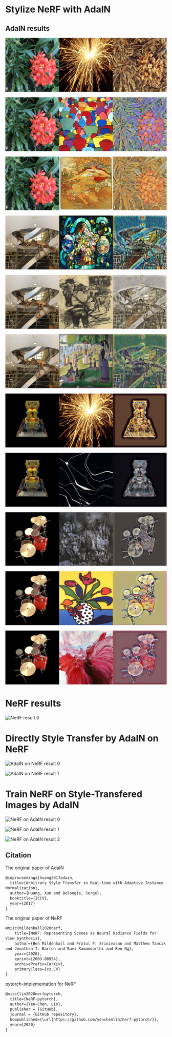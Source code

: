 # Stylize NeRF with AdaIN 

## AdaIN results

![AdaIN result 0](./img/flower0.jpg)

![AdaIN result 1](./img/flower1.jpg)

![AdaIN result 2](./img/flower2.jpg)

![AdaIN result 3](./img/trex0.jpg)

![AdaIN result 4](./img/trex1.jpg)

![AdaIN result 5](./img/trex2.jpg)

![AdaIN result 6](./img/lego0.png)

![AdaIN result 7](./img/lego1.png)

![AdaIN result 8](./img/drums0.png)

![AdaIN result 9](./img/drums1.png)

![AdaIN result 10](./img/drums2.png)

# NeRF results

![NeRF result 0](./img/flower_test_spiral_200000_rgb.gif)

# Directly Style Transfer by AdaIN on NeRF

![AdaIN on NeRF result 0](./img/lego-EnCampoGris.gif)

![AdaIN on NeRF result 1](./img/ship-FlowerFishAndFruit.gif)

# Train NeRF on Style-Transfered Images by AdaIN

![NeRF on AdaIN result 0](./img/blender_paper_lego-EnCampoGris_spiral_150000_rgb.gif)

![NeRF on AdaIN result 1](./img/flower_test_spiral_200000_rgb.gif)

![NeRF on AdaIN result 2](./img/ship-FlowerFishandFruit-apng.png)

## Citation
The original paper of AdaIN
```
@inproceedings{huang2017adain,
  title={Arbitrary Style Transfer in Real-time with Adaptive Instance Normalization},
  author={Huang, Xun and Belongie, Serge},
  booktitle={ICCV},
  year={2017}
}
```

The original paper of NeRF
```
@misc{mildenhall2020nerf,
    title={NeRF: Representing Scenes as Neural Radiance Fields for View Synthesis},
    author={Ben Mildenhall and Pratul P. Srinivasan and Matthew Tancik and Jonathan T. Barron and Ravi Ramamoorthi and Ren Ng},
    year={2020},
    eprint={2003.08934},
    archivePrefix={arXiv},
    primaryClass={cs.CV}
}
```

pytorch-implementation for NeRF
```
@misc{lin2020nerfpytorch,
  title={NeRF-pytorch},
  author={Yen-Chen, Lin},
  publisher = {GitHub},
  journal = {GitHub repository},
  howpublished={\url{https://github.com/yenchenlin/nerf-pytorch/}},
  year={2020}
}
```
